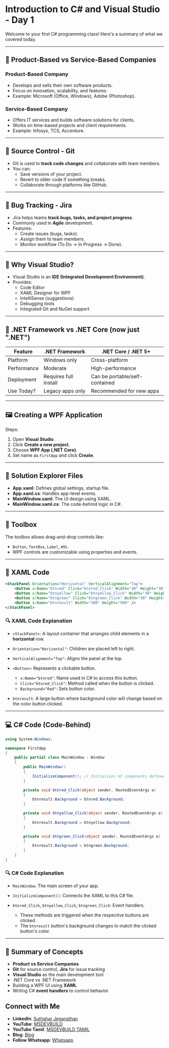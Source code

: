 # Introduction to C# and Visual Studio - Day 1

Welcome to your first C# programming class! Here's a summary of what we covered today.

---

## 🏢 Product-Based vs Service-Based Companies

### Product-Based Company
- Develops and sells their own software products.
- Focus on innovation, scalability, and features.
- Example: Microsoft (Office, Windows), Adobe (Photoshop).

### Service-Based Company
- Offers IT services and builds software solutions for clients.
- Works on time-based projects and client requirements.
- Example: Infosys, TCS, Accenture.

---

## 🔧 Source Control - Git

- Git is used to **track code changes** and collaborate with team members.
- You can:
  - Save versions of your project.
  - Revert to older code if something breaks.
  - Collaborate through platforms like GitHub.

---

## 🐞 Bug Tracking - Jira

- Jira helps teams **track bugs, tasks, and project progress**.
- Commonly used in **Agile** development.
- Features:
  - Create issues (bugs, tasks).
  - Assign them to team members.
  - Monitor workflow (To Do → In Progress → Done).

---

## 🧰 Why Visual Studio?

- Visual Studio is an **IDE (Integrated Development Environment)**.
- Provides:
  - Code Editor
  - XAML Designer for WPF
  - IntelliSense (suggestions)
  - Debugging tools
  - Integrated Git and NuGet support

---

## 🧮 .NET Framework vs .NET Core (now just ".NET")

| Feature               | .NET Framework       | .NET Core / .NET 5+       |
|----------------------|----------------------|----------------------------|
| Platform             | Windows only         | Cross-platform             |
| Performance          | Moderate             | High-performance           |
| Deployment           | Requires full install| Can be portable/self-contained |
| Use Today?           | Legacy apps only     | Recommended for new apps   |

---

## 🖼️ Creating a WPF Application

Steps:
1. Open **Visual Studio**.
2. Click **Create a new project**.
3. Choose **WPF App (.NET Core)**.
4. Set name as `FirstApp` and click **Create**.

---

## 🧾 Solution Explorer Files

- **App.xaml**: Defines global settings, startup file.
- **App.xaml.cs**: Handles app-level events.
- **MainWindow.xaml**: The UI design using XAML.
- **MainWindow.xaml.cs**: The code-behind logic in C#.

---

## 🧰 Toolbox

The toolbox allows drag-and-drop controls like:
- `Button`, `TextBox`, `Label`, etc.
- WPF controls are customizable using properties and events.

---

## 📄 XAML Code

```xml
<StackPanel Orientation="Horizontal" VerticalAlignment="Top">
    <Button x:Name="btnred" Click="btnred_Click" Width="30" Height="30" Background="Red" />
    <Button x:Name="btnyellow" Click="btnyellow_Click" Width="30" Height="30" Background="Yellow" />
    <Button x:Name="btngreen" Click="btngreen_Click" Width="30" Height="30" Background="Green" />
    <Button x:Name="btnresult" Width="300" Height="500" />
</StackPanel>
````

### 🔍 XAML Code Explanation

* `<StackPanel>`: A layout container that arranges child elements in a **horizontal** row.
* `Orientation="Horizontal"`: Children are placed left to right.
* `VerticalAlignment="Top"`: Aligns the panel at the top.
* `<Button>`: Represents a clickable button.

  * `x:Name="btnred"`: Name used in C# to access this button.
  * `Click="btnred_Click"`: Method called when the button is clicked.
  * `Background="Red"`: Sets button color.
* `btnresult`: A large button where background color will change based on the color button clicked.

---

## 💻 C# Code (Code-Behind)

```csharp
using System.Windows;

namespace FirstApp
{
    public partial class MainWindow : Window
    {
        public MainWindow()
        {
            InitializeComponent(); // Initializes UI components defined in XAML
        }

        private void btnred_Click(object sender, RoutedEventArgs e)
        {
            btnresult.Background = btnred.Background;
        }

        private void btnyellow_Click(object sender, RoutedEventArgs e)
        {
            btnresult.Background = btnyellow.Background;
        }

        private void btngreen_Click(object sender, RoutedEventArgs e)
        {
            btnresult.Background = btngreen.Background;
        }
    }
}
```

### 🔍 C# Code Explanation

* `MainWindow`: The main screen of your app.
* `InitializeComponent()`: Connects the XAML to this C# file.
* `btnred_Click`, `btnyellow_Click`, `btngreen_Click`: Event handlers.

  * These methods are triggered when the respective buttons are clicked.
  * The `btnresult` button's background changes to match the clicked button's color.

---

## 🧠 Summary of Concepts

* **Product vs Service Companies**
* **Git** for source control, **Jira** for issue tracking
* **Visual Studio** as the main development tool
* .NET Core vs .NET Framework
* Building a WPF UI using **XAML**
* Writing C# **event handlers** to control behavior

 ## Connect with Me
- **LinkedIn**: [Suthahar Jeganathan](https://www.linkedin.com/in/jssuthahar/)
- **YouTube**: [MSDEVBUILD](https://www.youtube.com/@MSDEVBUILD)
- **YouTube Tamil**: [MSDEVBUILD TAMIL](https://www.youtube.com/@MSDEVBUILDTamil)
- **Blog**: [Blog](https://www.msdevbuild.com/)
- **Follow Whatsapp**: [Whatsapp](https://www.whatsapp.com/channel/0029Va5j2rHEFeXcTlUhQB0J)
